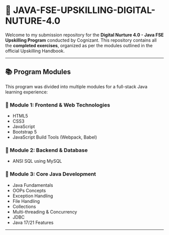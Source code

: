 
# 🚀 JAVA-FSE-UPSKILLING-DIGITAL-NUTURE-4.0

Welcome to my submission repository for the **Digital Nurture 4.0 - Java FSE Upskilling Program** conducted by Cognizant. This repository contains all the **completed exercises**, organized as per the modules outlined in the official Upskilling Handbook.

---

## 📚 Program Modules

This program was divided into multiple modules for a full-stack Java learning experience:

### 🔹 Module 1: Frontend & Web Technologies
- HTML5
- CSS3
- JavaScript
- Bootstrap 5
- JavaScript Build Tools (Webpack, Babel)

### 🔹 Module 2: Backend & Database
- ANSI SQL using MySQL

### 🔹 Module 3: Core Java Development
- Java Fundamentals
- OOPs Concepts
- Exception Handling
- File Handling
- Collections
- Multi-threading & Concurrency
- JDBC
- Java 17/21 Features

---
